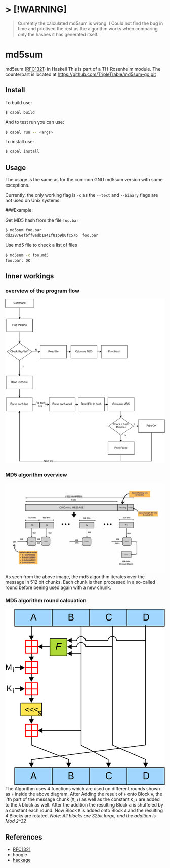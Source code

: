 # > [!WARNING]
> Currently the calculated md5sum is wrong. I Could not find the bug in time and
> priotised the rest as the algorithm works when comparing only the hashes it
> has generated itself.

# md5sum
md5sum ([RFC1321](rfc1321.txt)) in Haskell
This is part of a TH-Rosenheim module. The counterpart is located at https://github.com/TripleTrable/md5sum-go.git

## Install

To build use: 

```bash
$ cabal build
```
And to test run you can use:

```bash
$ cabal run -- <args>
```

To install use:

```bash
$ cabal install
```


## Usage

The usage is the same as for the common GNU md5sum version with some exceptions.

Currently, the only working flag is ```-c``` as the ```--text``` and
```--binary``` flags are not used on Unix systems.

###Example:

Get MD5 hash from the file ```foo.bar```
```bash
$ md5sum foo.bar
dd32876efbff8edb1a41f81b9b0fc57b  foo.bar
```
Use md5 file to check a list of files

```bash
$ md5sum -c foo.md5
foo.bar: OK
```
    
## Inner workings

### overview of the program flow
![Flow diagram of md5sum](./images/function-flow.png)


### MD5 algorithm overview
![md5sum Algorithm Overview (from geeksforgeeks)](./images/md5algo1.jpg)
As seen from the above image, the md5 algorithm iterates over the message in 512
bit chunks. Each chunk is then processed in a so-called round before beeing used
again with a new chunk.

### MD5 algorithm round calcuation
![md5sum Algorithm of one round (from Wikipedia)](./images/md5algo.svg)
The Algorithm uses 4 functions which are used on different rounds shown as
```F``` inside the above diagram. After Adding the result of ```F``` onto Block
```A```, the i'th part of the message chunk (```M_i```) as well as the constant
```K_i``` are added to the ```A``` block as well. After the addition the
resulting Block a is shuffeled by a constant each round. Now Block ```B``` is
added onto Block ```A``` and the resulting 4 Blocks are rotated.
*Note: All blocks are 32bit large, and the addition is Mod 2^32*

## References


- [RFC1321](rfc1321.txt)
- hoogle
- [hackage](https://hackage.haskell.org/)
